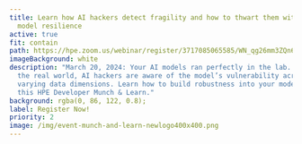```yaml
---
title: Learn how AI hackers detect fragility and how to thwart them with AI
  model resilience
active: true
fit: contain
path: https://hpe.zoom.us/webinar/register/3717085065585/WN_qg26mm3ZQn6Wq3DzwuSapw
imageBackground: white
description: "March 20, 2024: Your AI models ran perfectly in the lab. But in
  the real world, AI hackers are aware of the model’s vulnerability across
  varying data dimensions. Learn how to build robustness into your models in
  this HPE Developer Munch & Learn."
background: rgba(0, 86, 122, 0.8);
label: Register Now!
priority: 2
image: /img/event-munch-and-learn-newlogo400x400.png
---
```

